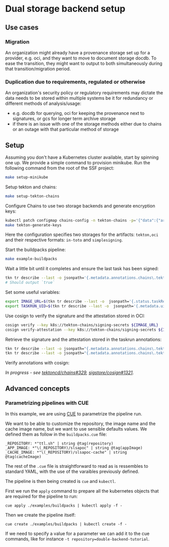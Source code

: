 # Dual storage backend setup

## Use cases

### Migration

An organization might already have a provenance storage set up for a provider,
e.g. oci, and they want to move to document storage docdb. To ease the
transition, they might want to output to both simultaneously during that
transition/migration period.

### Duplication due to requirements, regulated or otherwise

An organization's security policy or regulatory requirements may dictate the
data needs to be stored within multiple systems be it for redundancy or
different methods of analysis/usage:

* e.g. docdb for querying, oci for keeping the provenance next to signatures,
  or gcs for longer term archive storage
* if there is an issue with one of the storage methods either due to chains or
  an outage with that particular method of storage

## Setup

Assuming you don't have a Kubernetes cluster available, start by spinning one
up. We provide a simple command to provision minikube. Run the following command
from the root of the SSF project:

```bash
make setup-minikube
```

Setup tekton and chains:

```bash
make setup-tekton-chains
```

Configure Chains to use two storage backends and generate encryption keys:

```bash
kubectl patch configmap chains-config -n tekton-chains -p='{"data":{"artifacts.oci.format":"simplesigning", "artifacts.oci.storage": "tekton,oci", "artifacts.taskrun.format":"in-toto", "artifacts.taskrun.storage": "tekton,oci"}}'
make tekton-generate-keys
```

Here the configuration specifies two storages for the artifacts: `tekton,oci`
and their respective formats: `in-toto` and `simplesigning`.

Start the buildpacks pipeline:

```bash
make example-buildpacks
```

Wait a little bit until it completes and ensure the last task has been signed:

```bash
tkn tr describe --last -o jsonpath='{.metadata.annotations.chains\.tekton\.dev/signed}'
# Should output `true`
```

Set some useful variables:

```bash
export IMAGE_URL=$(tkn tr describe --last -o  jsonpath='{.status.taskResults[?(@.name=="APP_IMAGE_URL")].value}')
export TASKRUN_UID=$(tkn tr describe --last -o  jsonpath='{.metadata.uid}')
```

Use cosign to verify the signature and the attestation stored in OCI:

```bash
cosign verify --key k8s://tekton-chains/signing-secrets ${IMAGE_URL}
cosign verify-attestation --key k8s://tekton-chains/signing-secrets ${IMAGE_URL}
```

Retrieve the signature and the attestation stored in the taskrun annotations:

```bash
tkn tr describe --last -o jsonpath="{.metadata.annotations.chains\.tekton\.dev/payload-taskrun-$TASKRUN_UID}" | base64 -d | jq
tkn tr describe --last -o jsonpath="{.metadata.annotations.chains\.tekton\.dev/signature-taskrun-$TASKRUN_UID}" | base64 -d | jq
```

Verify annotations with cosign:

_In progress - see
[tektoncd/chains#329](https://github.com/tektoncd/chains/issues/329),
[sigstore/cosign#1321](https://github.com/sigstore/cosign/issues/1321)_.

## Advanced concepts

### Parametrizing pipelines with CUE

In this example, we are using [CUE](https://cuelang.org/) to parametrize the
pipeline run.

We want to be able to customize the repository, the image name and the cache
image name, but we want to use sensible defaults values. We defined them as
follow in the `buildpacks.cue` file:

```cue
_REPOSITORY: *"ttl.sh" | string @tag(repository)
_APP_IMAGE: *"\(_REPOSITORY)/slsapoc" | string @tag(appImage)
_CACHE_IMAGE: *"\(_REPOSITORY)/slsapoc-cache" | string @tag(cacheImage)
```

The rest of the `.cue` file is straightforward to read as is ressembles to
standard YAML, with the use of the varaibles previously defined.

The pipeline is then being created is `cue` and `kubectl`.

First we run the `apply` command to prepare all the kubernetes objects that are
required for the pipeline to run:

```cue
cue apply ./examples/buildpacks | kubectl apply -f -
```

Then we create the pipeline itself:

```cue
cue create ./examples/buildpacks | kubectl create -f -
```

If we need to specify a value for a parameter we can add it to the cue commands,
like for instance `-t repository=double-backend-tutorial`.
